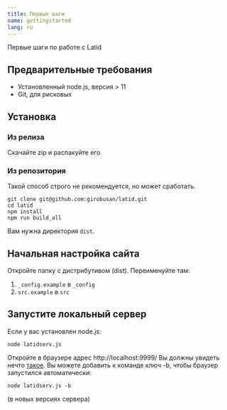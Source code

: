 ```yaml
---
title: Первые шаги
name: gettingstarted
lang: ru
---
```

Первые шаги по работе с Latid
<!--cut-->

Предварительные требования
-------------
- Установленный node.js, версия > 11
- Git, для рисковых

Установка
-------
### Из релиза

Скачайте zip и распакуйте его

### Из репозитория

Такой способ строго не рекомендуется, но может сработать.

    git clone git@github.com:girobusan/latid.git
    cd latid 
    npm install
    npm run build_all

Вам нужна директория `dist`.


Начальная настройка сайта
----------------
Откройте папку с дистрибутивом (dist). Переименуйте там:

1. `_config.example` в `_config`
2. `src.example` в `src`

Запустите локальный сервер
----------
 Если у вас установлен node.js:

    node latidserv.js

Откройте в браузере адрес http://localhost:9999/ Вы должны увидеть нечто [такое](gui.md).
Вы можете добавить к команде ключ -b, чтобы браузер запустился автоматически:

    node latidserv.js -b

(в новых версиях сервера)
